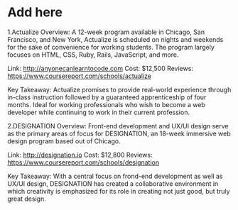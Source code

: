# Add here 
1.Actualize
Overview: A 12-week program available in Chicago, San Francisco, and New York, Actualize is scheduled on nights and weekends for the sake of convenience for working students. The program largely focuses on HTML, CSS, Ruby, Rails, JavaScript, and more.

Link: http://anyonecanlearntocode.com
Cost: $12,500
Reviews: https://www.coursereport.com/schools/actualize

Key Takeaway: Actualize promises to provide real-world experience through in-class instruction followed by a guaranteed apprenticeship of four months. Ideal for working professionals who wish to become a web developer while continuing to work in their current profession.

2.DESIGNATION
Overview: Front-end development and UX/UI design serve as the primary areas of focus for DESIGNATION, an 18-week immersive web design program based out of Chicago.

Link: http://designation.io
Cost: $12,800
Reviews: https://www.coursereport.com/schools/designation

Key Takeaway: With a central focus on frond-end development as well as UX/UI design, DESIGNATION has created a collaborative environment in which creativity is emphasized for its role in creating not just good, but truly great design.

